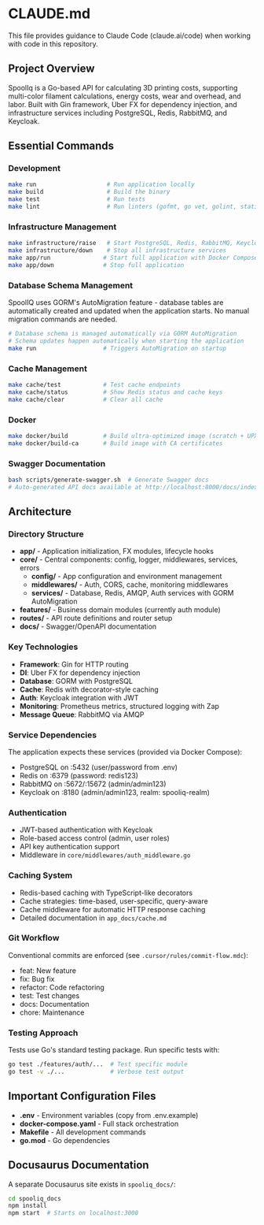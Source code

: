 # CLAUDE.md

This file provides guidance to Claude Code (claude.ai/code) when working with code in this repository.

## Project Overview

SpoolIq is a Go-based API for calculating 3D printing costs, supporting multi-color filament calculations, energy costs, wear and overhead, and labor. Built with Gin framework, Uber FX for dependency injection, and infrastructure services including PostgreSQL, Redis, RabbitMQ, and Keycloak.

## Essential Commands

### Development
```bash
make run                    # Run application locally
make build                  # Build the binary
make test                   # Run tests
make lint                   # Run linters (gofmt, go vet, golint, staticcheck, goimports)
```

### Infrastructure Management
```bash
make infrastructure/raise   # Start PostgreSQL, Redis, RabbitMQ, Keycloak
make infrastructure/down    # Stop all infrastructure services
make app/run               # Start full application with Docker Compose
make app/down              # Stop full application
```

### Database Schema Management
SpoolIQ uses GORM's AutoMigration feature - database tables are automatically created and updated when the application starts. No manual migration commands are needed.

```bash
# Database schema is managed automatically via GORM AutoMigration
# Schema updates happen automatically when starting the application
make run                   # Triggers AutoMigration on startup
```

### Cache Management
```bash
make cache/test            # Test cache endpoints
make cache/status          # Show Redis status and cache keys
make cache/clear           # Clear all cache
```

### Docker
```bash
make docker/build          # Build ultra-optimized image (scratch + UPX)
make docker/build-ca       # Build image with CA certificates
```

### Swagger Documentation
```bash
bash scripts/generate-swagger.sh  # Generate Swagger docs
# Auto-generated API docs available at http://localhost:8000/docs/index.html
```

## Architecture

### Directory Structure
- **app/** - Application initialization, FX modules, lifecycle hooks
- **core/** - Central components: config, logger, middlewares, services, errors
  - **config/** - App configuration and environment management
  - **middlewares/** - Auth, CORS, cache, monitoring middlewares
  - **services/** - Database, Redis, AMQP, Auth services with GORM AutoMigration
- **features/** - Business domain modules (currently auth module)
- **routes/** - API route definitions and router setup
- **docs/** - Swagger/OpenAPI documentation

### Key Technologies
- **Framework**: Gin for HTTP routing
- **DI**: Uber FX for dependency injection
- **Database**: GORM with PostgreSQL
- **Cache**: Redis with decorator-style caching
- **Auth**: Keycloak integration with JWT
- **Monitoring**: Prometheus metrics, structured logging with Zap
- **Message Queue**: RabbitMQ via AMQP

### Service Dependencies
The application expects these services (provided via Docker Compose):
- PostgreSQL on :5432 (user/password from .env)
- Redis on :6379 (password: redis123)
- RabbitMQ on :5672/:15672 (admin/admin123)
- Keycloak on :8180 (admin/admin123, realm: spooliq-realm)

### Authentication
- JWT-based authentication with Keycloak
- Role-based access control (admin, user roles)
- API key authentication support
- Middleware in `core/middlewares/auth_middleware.go`

### Caching System
- Redis-based caching with TypeScript-like decorators
- Cache strategies: time-based, user-specific, query-aware
- Cache middleware for automatic HTTP response caching
- Detailed documentation in `app_docs/cache.md`

### Git Workflow
Conventional commits are enforced (see `.cursor/rules/commit-flow.mdc`):
- feat: New feature
- fix: Bug fix  
- refactor: Code refactoring
- test: Test changes
- docs: Documentation
- chore: Maintenance

### Testing Approach
Tests use Go's standard testing package. Run specific tests with:
```bash
go test ./features/auth/...  # Test specific module
go test -v ./...             # Verbose test output
```

## Important Configuration Files
- **.env** - Environment variables (copy from .env.example)
- **docker-compose.yaml** - Full stack orchestration
- **Makefile** - All development commands
- **go.mod** - Go dependencies

## Docusaurus Documentation
A separate Docusaurus site exists in `spooliq_docs/`:
```bash
cd spooliq_docs
npm install
npm start  # Starts on localhost:3000
```